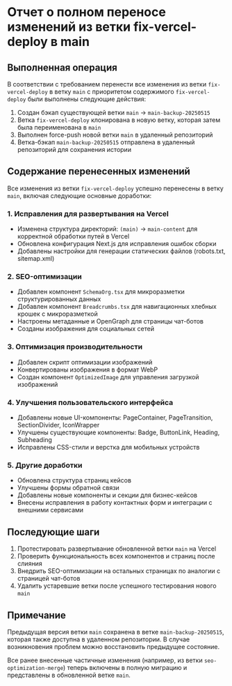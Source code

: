 # Отчет о полном переносе изменений из ветки fix-vercel-deploy в main

## Выполненная операция

В соответствии с требованием перенести все изменения из ветки `fix-vercel-deploy` в ветку `main` с приоритетом содержимого `fix-vercel-deploy` были выполнены следующие действия:

1. Создан бэкап существующей ветки `main` → `main-backup-20250515`
2. Ветка `fix-vercel-deploy` клонирована в новую ветку, которая затем была переименована в `main`
3. Выполнен force-push новой ветки `main` в удаленный репозиторий
4. Ветка-бэкап `main-backup-20250515` отправлена в удаленный репозиторий для сохранения истории

## Содержание перенесенных изменений

Все изменения из ветки `fix-vercel-deploy` успешно перенесены в ветку `main`, включая следующие основные доработки:

### 1. Исправления для развертывания на Vercel
- Изменена структура директорий: `(main)` → `main-content` для корректной обработки путей в Vercel
- Обновлена конфигурация Next.js для исправления ошибок сборки
- Добавлены настройки для генерации статических файлов (robots.txt, sitemap.xml)

### 2. SEO-оптимизации
- Добавлен компонент `SchemaOrg.tsx` для микроразметки структурированных данных
- Добавлен компонент `Breadcrumbs.tsx` для навигационных хлебных крошек с микроразметкой
- Настроены метаданные и OpenGraph для страницы чат-ботов
- Созданы изображения для социальных сетей

### 3. Оптимизация производительности
- Добавлен скрипт оптимизации изображений
- Конвертированы изображения в формат WebP
- Создан компонент `OptimizedImage` для управления загрузкой изображений

### 4. Улучшения пользовательского интерфейса
- Добавлены новые UI-компоненты: PageContainer, PageTransition, SectionDivider, IconWrapper
- Улучшены существующие компоненты: Badge, ButtonLink, Heading, Subheading
- Исправлены CSS-стили и верстка для мобильных устройств

### 5. Другие доработки
- Обновлена структура страниц кейсов
- Улучшены формы обратной связи
- Добавлены новые компоненты и секции для бизнес-кейсов
- Внесены исправления в работу контактных форм и интеграции с внешними сервисами

## Последующие шаги

1. Протестировать развертывание обновленной ветки `main` на Vercel
2. Проверить функциональность всех компонентов и страниц после слияния
3. Внедрить SEO-оптимизации на остальных страницах по аналогии с страницей чат-ботов
4. Удалить устаревшие ветки после успешного тестирования нового `main`

## Примечание

Предыдущая версия ветки `main` сохранена в ветке `main-backup-20250515`, которая также доступна в удаленном репозитории. В случае возникновения проблем можно восстановить предыдущее состояние.

Все ранее внесенные частичные изменения (например, из ветки `seo-optimization-merge`) теперь включены в полную миграцию и представлены в обновленной ветке `main`. 